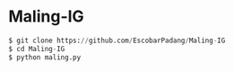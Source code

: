 # Maling-IG  
```python
$ git clone https://github.com/EscobarPadang/Maling-IG
$ cd Maling-IG
$ python maling.py
